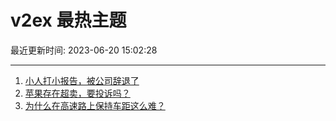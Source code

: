 # v2ex 最热主题

最近更新时间: 2023-06-20 15:02:28

--- 
1. [小人打小报告，被公司辞退了](https://www.v2ex.com/t/950173) 
2. [苹果存在超卖，要投诉吗？](https://www.v2ex.com/t/950232) 
3. [为什么在高速路上保持车距这么难？](https://www.v2ex.com/t/950260) 
